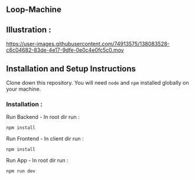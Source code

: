 
## Loop-Machine

## Illustration :



https://user-images.githubusercontent.com/74913575/138083528-c6c04682-83de-4e17-9dfe-0e0c4e0fc5c0.mov



## Installation and Setup Instructions

Clone down this repository. You will need `node` and `npm` installed globally on your machine.  

### Installation :

Run Backend - In root dir run :

`npm install`  


Run Frontend - In client dir run :

`npm install`  

Run App - In root dir run :

`npm run dev`  
